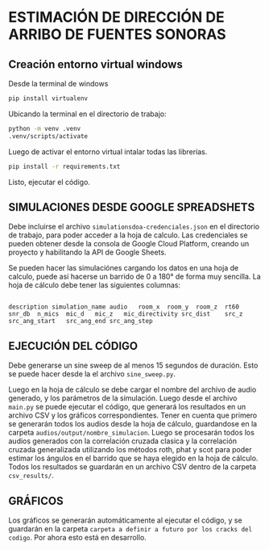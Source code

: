 # ESTIMACIÓN DE DIRECCIÓN DE ARRIBO DE FUENTES SONORAS

## Creación entorno virtual windows

Desde la terminal de windows

```bash
pip install virtualenv
```

Ubicando la terminal en el directorio de trabajo: 

```bash
python -m venv .venv
.venv/scripts/activate
```

Luego de activar el entorno virtual intalar todas las librerías. 

```bash
pip install -r requirements.txt
```

Listo, ejecutar el código. 


## SIMULACIONES DESDE GOOGLE SPREADSHETS

Debe incluirse el archivo `simulationsdoa-credenciales.json` en el directorio de trabajo, para poder acceder a la hoja de calculo. Las credenciales se pueden obtener desde la consola de Google Cloud Platform, creando un proyecto y habilitando la API de Google Sheets.

Se pueden hacer las simulaciónes cargando los datos en una hoja de calculo, puede así hacerse un barrido de 0 a 180° de forma muy sencilla. 
La hoja de cálculo debe tener las siguientes columnas:
```plaintext

description	simulation_name	audio	room_x	room_y	room_z	rt60	snr_db	n_mics	mic_d	mic_z	mic_directivity	src_dist	src_z	src_ang_start	src_ang_end	src_ang_step													

```

## EJECUCIÓN DEL CÓDIGO

Debe generarse un sine sweep de al menos 15 segundos de duración. Esto se puede hacer desde la el archivo `sine_sweep.py`.

Luego en la hoja de cálculo se debe cargar el nombre del archivo de audio generado, y los parámetros de la simulación. Luego desde el archivo `main.py` se puede ejecutar el código, que generará los resultados en un archivo CSV y los gráficos correspondientes. Tener en cuenta que primero se generarán todos los audios desde la hoja de cálculo, guardandose en la carpeta `audios/output/nombre_simulacion`. Luego se procesarán todos los audios generados con la correlación cruzada clasica y la correlación cruzada generalizada utilizando los métodos roth, phat y scot para poder estimar los ángulos en el barrido que se haya elegido en la hoja de cálculo. 
Todos los resultados se guardarán en un archivo CSV dentro de la carpeta `csv_results/`.

## GRÁFICOS
Los gráficos se generarán automáticamente al ejecutar el código, y se guardarán en la carpeta `carpeta a definir a futuro por los cracks del codigo`. Por ahora esto está en desarrollo. 


